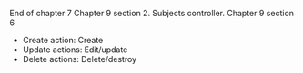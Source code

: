 End of chapter 7
Chapter 9 section 2. Subjects controller.
Chapter 9 section 6
 * Create action: Create
 * Update actions: Edit/update
 * Delete actions: Delete/destroy